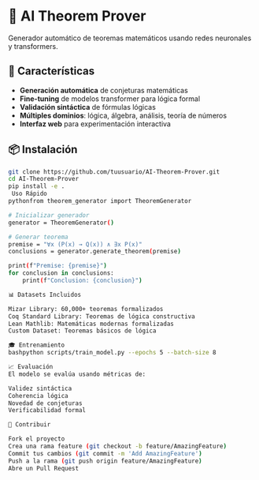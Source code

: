 # 🔬 AI Theorem Prover

Generador automático de teoremas matemáticos usando redes neuronales y transformers.

## 🚀 Características

- **Generación automática** de conjeturas matemáticas
- **Fine-tuning** de modelos transformer para lógica formal
- **Validación sintáctica** de fórmulas lógicas
- **Múltiples dominios**: lógica, álgebra, análisis, teoría de números
- **Interfaz web** para experimentación interactiva

## 📦 Instalación

```bash
git clone https://github.com/tuusuario/AI-Theorem-Prover.git
cd AI-Theorem-Prover
pip install -e .
 Uso Rápido
pythonfrom theorem_generator import TheoremGenerator

# Inicializar generador
generator = TheoremGenerator()

# Generar teorema
premise = "∀x (P(x) → Q(x)) ∧ ∃x P(x)"
conclusions = generator.generate_theorem(premise)

print(f"Premise: {premise}")
for conclusion in conclusions:
    print(f"Conclusion: {conclusion}")

📊 Datasets Incluidos

Mizar Library: 60,000+ teoremas formalizados
Coq Standard Library: Teoremas de lógica constructiva
Lean Mathlib: Matemáticas modernas formalizadas
Custom Dataset: Teoremas básicos de lógica

🎓 Entrenamiento
bashpython scripts/train_model.py --epochs 5 --batch-size 8

📈 Evaluación
El modelo se evalúa usando métricas de:

Validez sintáctica
Coherencia lógica
Novedad de conjeturas
Verificabilidad formal

🤝 Contribuir

Fork el proyecto
Crea una rama feature (git checkout -b feature/AmazingFeature)
Commit tus cambios (git commit -m 'Add AmazingFeature')
Push a la rama (git push origin feature/AmazingFeature)
Abre un Pull Request